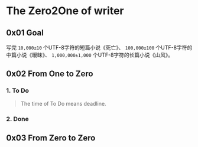 # The Zero2One of writer

## 0x01 Goal

写完 `10,000±10` 个UTF-8字符的短篇小说《死亡》、 `100,000±100` 个UTF-8字符的中篇小说《暧昧》、 `1,000,000±1,000` 个UTF-8字符的长篇小说《山风》。

## 0x02 From One to Zero

### 1. To Do

> The time of To Do means deadline.

### 2. Done

## 0x03 From Zero to Zero
